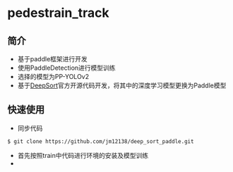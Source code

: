 # pedestrain_track

## **简介**

* 基于paddle框架进行开发
* 使用PaddleDetection进行模型训练
* 选择的模型为PP-YOLOv2
* 基于[DeepSort](https://github.com/nwojke/deep_sort)官方开源代码开发，将其中的深度学习模型更换为Paddle模型

## **快速使用**
* 同步代码
```shell
$ git clone https://github.com/jm12138/deep_sort_paddle.git
```
* 首先按照train中代码进行环境的安装及模型训练
* 
